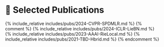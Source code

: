 # 📝 Selected Publications 
{% include_relative includes/pubs/2024-CVPR-SPDMLR.md %}
{% comment %}
{% include_relative includes/pubs/2024-ICLR-LieBN.md %}
{% include_relative includes/pubs/2023-AAAI-RieLocal.md %}
{% include_relative includes/pubs/2021-TBD-Hbrid.md %} 
{% endcomment %}